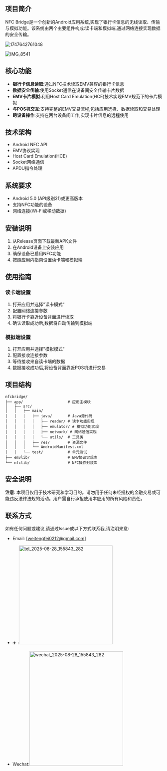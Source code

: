 ## 项目简介

NFC Bridge是一个创新的Android应用系统,实现了银行卡信息的无线读取、传输与模拟功能。该系统由两个主要组件构成:读卡端和模拟端,通过网络连接实现数据的安全传输。


![1747642761048](https://github.com/user-attachments/assets/012d138a-6033-430e-b157-b50ec69026ae)

![IMG_8541](https://github.com/user-attachments/assets/d8b90670-2d28-4468-8cc6-72e0287f4474)

## 核心功能

- **银行卡信息读取**:通过NFC技术读取EMV兼容的银行卡信息
- **数据安全传输**:使用Socket通信在设备间安全传输卡片数据
- **EMV卡片模拟**:利用Host Card Emulation(HCE)技术实现EMV规范下的卡片模拟
- **与POS机交互**:支持完整的EMV交易流程,包括应用选择、数据读取和交易处理
- **跨设备操作**:支持在两台设备间工作,实现卡片信息的远程使用

## 技术架构

- Android NFC API
- EMV协议实现
- Host Card Emulation(HCE)
- Socket网络通信
- APDU指令处理

## 系统要求

- Android 5.0 (API级别21)或更高版本
- 支持NFC功能的设备
- 网络连接(Wi-Fi或移动数据)

## 安装说明

1. 从Release页面下载最新APK文件
2. 在Android设备上安装应用
3. 确保设备已启用NFC功能
4. 按照应用内指南设置读卡端和模拟端

## 使用指南

### 读卡端设置
1. 打开应用并选择"读卡模式"
2. 配置网络连接参数
3. 将银行卡靠近设备背面进行读取
4. 确认读取成功后,数据将自动传输到模拟端

### 模拟端设置
1. 打开应用并选择"模拟模式"
2. 配置接收连接参数
3. 等待接收来自读卡端的数据
4. 数据接收成功后,将设备背面靠近POS机进行交易

## 项目结构

```
nfcbridge/
├── app/                    # 应用主模块
│   ├── src/
│   │   ├── main/
│   │   │   ├── java/       # Java源代码
│   │   │   │   ├── reader/ # 读卡功能实现
│   │   │   │   ├── emulator/ # 模拟功能实现
│   │   │   │   ├── network/ # 网络通信实现
│   │   │   │   └── utils/  # 工具类
│   │   │   ├── res/        # 资源文件
│   │   │   └── AndroidManifest.xml
│   │   └── test/           # 单元测试
├── emvlib/                 # EMV协议实现库
└── nfclib/                 # NFC操作封装库
```

## 安全说明

**注意**: 本项目仅用于技术研究和学习目的。请勿用于任何未经授权的金融交易或可能违反法律法规的活动。用户需自行承担使用本应用的所有风险和责任。


## 联系方式

如有任何问题或建议,请通过Issue或以下方式联系我,请注明来意:

- Email: [weitengfei0212@gmail.com]

- ✈️ :<img width="300" height="317" alt="tel_2025-08-28_155843_282" src="https://github.com/user-attachments/assets/d3379e24-87a5-4435-a10e-44199c6bfcc8" />

- Wechat:<img width="300" height="367" alt="wechat_2025-08-28_155843_282" src="https://github.com/user-attachments/assets/c30cf81f-b340-48d5-803a-992474e12506" />



